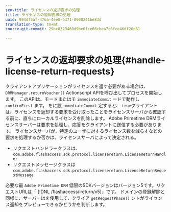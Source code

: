 ```yaml
---
seo-title: ライセンスの返却要求の処理
title: ライセンスの返却要求の処理
uuid: 994df5af-476a-4ee8-b371-8900241be83d
translation-type: tm+mt
source-git-commit: 29bc8323460d9be0fce66cbea7c6fce46df20d61

---
```



# ライセンスの返却要求の処理{#handle-license-return-requests}

クライアントアプリケーションがライセンスを返す必要がある場合は、 `DRMManager.returnVoucher()` Actionscript APIを呼び出してプロセスを開始します。 このAPIは、モードまたはモ `immediateCommit` ードで動作し `confirmFirst` ます。 をに設 `immediateCommit` 定すると、 `true`クライアントは、ライセンスを返却する要求を受け取ったことをライセンスサーバから確認する前に、直ちにローカルライセンスを削除します。 Adobe Primetime DRMライセンスサーバーは要求を処理し、応答をクライアントに送信する必要があります。 ライセンスサーバが、特定のユーザに対するライセンス数を減らすなどの要求を処理するか否かは、ライセンスサーバによって決定される。

* リクエストハンドラークラスは、 `com.adobe.flashaccess.sdk.protocol.licensereturn.LicenseReturnHandler`
* リクエストメッセージクラスは `com.adobe.flashaccess.sdk.protocol.licensereturn.LicenseReturnRequestMessage`

必要な最 `Adobe Primetime DRM` 低限のSDKバージョンはバージョン5です。リクエストURLは「 [!DNL /flashaccess/lreturn/v5]」です。 ドメインの登録解除と同様に、サーバーはを使用して、クライア `getRequestPhase()` ントがライセンス返却をプレビューできるかどうかを判断します。
